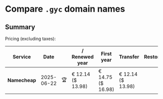 # Compare `.gyc` domain names

## Summary

Pricing (excluding taxes):

| Service | Date |  | / Renewed year | First year | Transfer | Restoration |
|--|--|--|--|--|--|--|
| **Namecheap** | 2025-06-22 | 🏆 | € 12.14<br>($ 13.98) | € 14.75<br>($ 16.98) | € 12.14<br>($ 13.98) |  |
